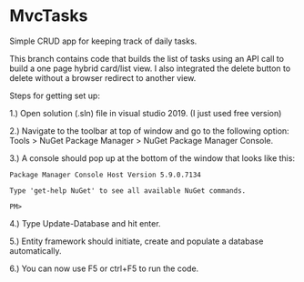 # MvcTasks
Simple CRUD app for keeping track of daily tasks.

This branch contains code that builds the list of tasks using an API call to build a one page hybrid card/list view. I also integrated the delete button to delete without a browser redirect to another view.



Steps for getting set up:

1.) Open solution (.sln) file in visual studio 2019. (I just used free version)

2.) Navigate to the toolbar at top of window and go to the following option: Tools > NuGet Package Manager > NuGet Package Manager Console.

3.) A console should pop up at the bottom of the window that looks like this: 

    Package Manager Console Host Version 5.9.0.7134

    Type 'get-help NuGet' to see all available NuGet commands.

    PM>
    
4.) Type Update-Database and hit enter.

5.) Entity framework should initiate, create and populate a database automatically.

6.) You can now use F5 or ctrl+F5 to run the code.
